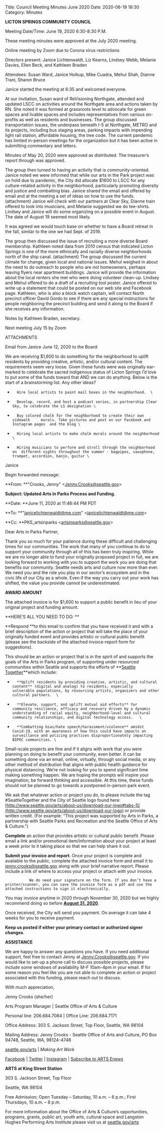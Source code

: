 Title: Council Meeting Minutes June 2020
Date: 2020-06-19 18:30
Category: Minutes

**LICTON SPRINGS COMMUNITY COUNCIL**

Meeting Date/Time: June 19, 2020 6:30-8:30 P.M.

These meeting minutes were approved at the July 2020 meeting.

Online meeting by Zoom due to Corona virus restrictions

Directors present: Janice Lichtenwaldt, Liz Kearns, Lindsey Webb, Melanie Davies, Ellen Beck, and Kathleen Braden

Attendees: Susan Ward, Janice Holkup, Mike Cuadra, Mehul Shah, Dianne Trani, Sharon Bruce

Janice started the meeting at 6:35 and welcomed everyone.

At our invitation, Susan ward of ReVisioning Northgate, attended and updated LSCC on activities around the Northgate area and actions taken by RN. She noted it was formed at grassroots level to advocate for green spaces and livable spaces and includes representatives from various on-profits as well as residents and businesses. The group discussed transportation issues, the underpass beneath I-5 at Northgate, METRO and its projects, including bus staging areas, parking impacts with impending light rail station, affordable housing, the tree code. The current pandemic has limited in-person meetings for the organization but it has been active in submitting commentary and letters.

Minutes of May 20, 2020 were approved as distributed. The treasurer’s report through was approved.

The group then turned to having an activity that is community-oriented. Janice noted we were informed that while our arts in the Park project was on hold due to pandemic, the City did allocate $1600 to LSCC for any culture-related activity in the neighborhood, particularly promoting diversity and justice and combatting bias. Janice shared the email and offered by email and at the meeting a set of ideas on how to use the funds. (attachment) Janice will check with our partners at Clear Sky, Dianne train offered to look into musicians, and Melanie suggested we do tee-shirts. Lindsey and Janice will do some organizing on a possible event in August. The date of August 19 seemed most likely.

It was agreed we would touch base on whether to have a Board retreat in the fall, similar to the one we had Sept. of 2019.

The group then discussed the issue of recruiting a more diverse Board membership. Kathleen noted data from 2010 census that indicated Licton Springs is one of the more ethnically and racially diverse neighborhoods north of the ship canal. (attachment) The group discussed the current climate for change, given local and national issues. Mehul weighed in about the need to do outreach to people who are not homeowners, perhaps leaving flyers near apartment buildings. Janice will provide the information about the local renters she met who were doing volunteer clean-up. Lindsey and Mehul offered to do a draft of a recruiting tool poster. Janice offered to write up a statement that could be posted on our web site and Facebook page. Kathleen, who is also a block watch captain, will contact North precinct officer David Gordo to see if there are any special instructions for people neighboring the precinct building and send it along to the Board if she receives any information.

Notes by Kathleen Braden, secretary.

Next meeting July 15 by Zoom

ATTACHMENTS

Email from Janice June 12, 2020 to the Board:

We are receiving $1,600 to do something for the neighborhood to uplift residents by providing creative, artistic, and/or cultural content. The requirements seem very loose. Given these funds were was originally ear-marked to celebrate the sacred indigenous status of Licton Springs I’d love to put some of the funds toward that AND we can do anything. Below is the start of a brainstorming list. Any other ideas? 



*   	Hire local artists to paint mail boxes in the neighborhood.  \
 	
*   	Develop, record, and host a podcast series, in partnership Clear 	Sky, to celebrate the LS designation \
 	
*   	Buy colored chalk for the neighborhood to create their own sidewalk 	murals. Take pictures and post on our Facebook and Instagram pages 	and the blog \
 	
*   	Hiring local artists to make chalk murals around the neighborhood \
 	
*   	Hiring musicians to perform and stroll through the neighborhood on 	different nights throughout the summer - bagpipes, saxophone, 	trumpet, accordion, banjo, guitar \


Janice

Begin forwarded message:

**From: **"Crooks, Jenny" &lt;<span style="text-decoration:underline;">Jenny.Crooks@seattle.gov</span>>

**Subject: Updated Arts in Parks Process and Funding.**

**Date: **June 11, 2020 at 11:46:44 PM PDT

**To: **"<span style="text-decoration:underline;">janicelichtenwaldt@me.com</span>" &lt;<span style="text-decoration:underline;">janicelichtenwaldt@me.com</span>>

**Cc: **PKS_artsinparks &lt;<span style="text-decoration:underline;">artsinparks@seattle.gov</span>>

 

Dear Arts in Parks Partner,

 

Thank you so much for your patience during these difficult and challenging times for our communities.  The work that many of you continue to do to support your community through all of this has been truly inspiring.  While we are no longer able to fund your originally proposed project in full, we are looking forward to working with you to support the work you are doing that benefits our community.  Seattle needs arts and culture now more than ever. We need you and the role you play in our sector’s ecosystem and in the civic life of our City as a whole. Even if the way you carry out your work has shifted, the value you provide cannot be underestimated. 

 

**AWARD AMOUNT**

The attached invoice is for $1,600 to support a public benefit in lieu of your original project and funding amount.

 

**HERE’S ALL YOU NEED TO DO:      **

**Respond **to this email to confirm that you have received it and with a brief description of the action or project that will take the place of your originally funded event and provides artistic or cultural public benefit (please see the backside of the attached invoice-report form for suggestions).

This should be an action or project that is in the spirit of and supports the goals of the Arts in Parks program, of supporting under resourced communities within Seattle and supports the efforts of **[Seattle Together](https://seattletogether.org/)**which include:



*   	**Uplift residents by providing creative, artistic, and cultural 	content** (digital and analog) to residents, especially 	vulnerable populations, by resourcing artists, organizers and other 	cultural partners.  \
 	
*   	**Elevate, support, and uplift mutual aid efforts** for 	community resilience, efficacy and recovery driven by a dynamic 	understanding of racial equity, neighborhood-level and cultural 	community relationships, and digital technology access.   \
 	
*   	**Combatting bias/hate speech/harassment/violence** amidst 	Covid-19, with an awareness of how this could have impacts on 	surveillance and policing practices disproportionately impacting 	BIPOC communities. \


 

Small-scale projects are fine and if it aligns with work that you were planning on doing to benefit your community, even better. It can be something done via an email, online, virtually, through social media, or any other method of distribution that aligns with public health guidance for physical distancing. We’re not looking for you to spend significant time making something happen. We are hoping the prompts will inspire your imagination, be forward thinking and accessible.  At this time, these funds should not be planned to go towards a postponed in-person park event.  

We ask that whatever action or project you do, to please include the tag #SeattleTogether and the City of Seattle logo found here: [http://www.seattle.gov/arts/about-us/download-our-logo#tabs-5](http://www.seattle.gov/arts/about-us/download-our-logo) or provide written credit. (For example: “This project was supported by Arts in Parks, a partnership with Seattle Parks and Recreation and the Seattle Office of Arts & Culture.”)

 

**Complete** an action that provides artistic or cultural public benefit.  Please email a link and/or promotional item/information about your project at least a week prior to it taking place so that we can help share it out. 

 

**Submit your invoice and report**. Once your project is complete and available to the public, complete the attached invoice form and email it to <span style="text-decoration:underline;">jenny.crooks@seattle.gov</span> along with your brief narrative report. Please include a link of where to access your project or attach with your invoice.

               We do need your signature on the form. If you don’t have a printer/scanner, you can save the invoice form as a pdf and use the attached instructions to sign it electronically.

You may invoice anytime in 2020 through November 30, 2020 but we highly recommend doing so before **<span style="text-decoration:underline;">August 31, 2020</span>**. 

Once received, the City will send you payment. On average it can take 4 weeks for you to receive payment.

 

 **Keep us posted if either your primary contact or authorized signer changes**.

 

**ASSISTANCE**

We are happy to answer any questions you have. If you need additional support, feel free to contact Jenny at <span style="text-decoration:underline;">Jenny.Crooks@seattle.gov</span>.  If you would like to set-up a phone call to discuss possible projects, please include some windows of availability M-F 10am-4pm in your email.  If for some reason you feel like you are not able to complete an action or project associated with this funding, please reach out to discuss. 

 

With much appreciation, 

 

Jenny Crooks (she/her)

Arts Program Manager | Seattle Office of Arts & Culture 

Personal line: 206.684.7084 | Office Line: 206.684.7171

Office Address: 303 S. Jackson Street, Top Floor, Seattle, WA 98104

Mailing Address: Jenny Crooks - Seattle Office of Arts and Culture, PO Box 94748, Seattle, WA, 98124-4748

[seattle.gov/arts](http://www.seattle.gov/arts)  | _Making Art Work_

[Facebook](http://www.facebook.com/SeattleArts) | [Twitter](https://twitter.com/SeattleArts) | [Instagram](https://www.instagram.com/seaofficeofarts/) | [Subscribe to ARTS Enews](https://confirmsubscription.com/h/y/D4F100F4F392F6FE)

 

 

**ARTS at King Street Station**

303 S. Jackson Street, Top Floor

Seattle, WA 98104

Free Admission; Open Tuesday – Saturday, 10 a.m. – 6 p.m.; First Thursdays, 10 a.m. – 8 p.m.

 

 

For more information about the Office of Arts & Culture’s opportunities, programs, grants, public art, youth arts, cultural space and Langston Hughes Performing Arts Institute please visit us at [seattle.gov/arts](http://www.seattle.gov/arts)
